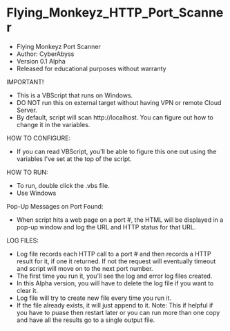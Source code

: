 # Flying_Monkeyz_HTTP_Port_Scanner
  - Flying Monkeyz Port Scanner
  - Author: CyberAbyss
  - Version 0.1 Alpha
  - Released for educational purposes without warranty

IMPORTANT!
  - This is a VBScript that runs on Windows.
  - DO NOT run this on external target without having VPN or remote Cloud Server.
  - By default, script will scan http://localhost. You can figure out how to change it in the variables.

HOW TO CONFIGURE:
  - If you can read VBScript, you'll be able to figure this one out using the variables I've set at the top of the script.

HOW TO RUN:
  - To run, double click the .vbs file.
  - Use Windows

Pop-Up Messages on Port Found:
  -  When script hits a web page on a port #, the HTML will be displayed in a pop-up window and log the URL and HTTP status for that URL.


LOG FILES:
  - Log file records each HTTP call to a port # and then records a HTTP result for it, if one it returned. If not the request will eventually timeout and script will       move on to the next port number. 
  - The first time you run it, you'll see the log and error log files created. 
  - In this Alpha version, you will have to delete the log file if you want to clear it. 
  - Log file will try to create new file every time you run it. 
  - If the file already exists, it will just append to it. 
    Note: This if helpful if you have to puase then restart later or you can run more than one copy and have all the results go to a single output file.



